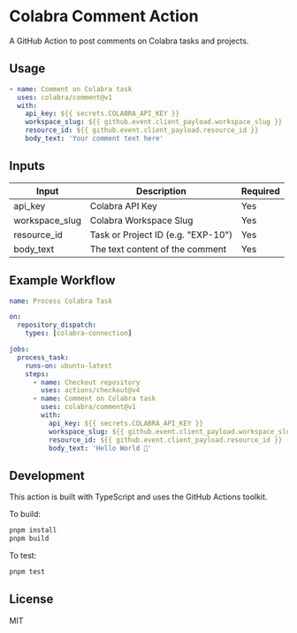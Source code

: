 # Colabra Comment Action

A GitHub Action to post comments on Colabra tasks and projects.

## Usage

```yaml
- name: Comment on Colabra task
  uses: colabra/comment@v1
  with:
    api_key: ${{ secrets.COLABRA_API_KEY }}
    workspace_slug: ${{ github.event.client_payload.workspace_slug }}
    resource_id: ${{ github.event.client_payload.resource_id }}
    body_text: 'Your comment text here'
```

## Inputs

| Input           | Description                                      | Required |
|----------------|--------------------------------------------------|----------|
| api_key        | Colabra API Key                                  | Yes      |
| workspace_slug | Colabra Workspace Slug                           | Yes      |
| resource_id    | Task or Project ID (e.g. "EXP-10")              | Yes      |
| body_text      | The text content of the comment                  | Yes      |

## Example Workflow

```yaml
name: Process Colabra Task

on:
  repository_dispatch:
    types: [colabra-connection]

jobs:
  process_task:
    runs-on: ubuntu-latest
    steps:
      - name: Checkout repository
        uses: actions/checkout@v4
      - name: Comment on Colabra task
        uses: colabra/comment@v1
        with:
          api_key: ${{ secrets.COLABRA_API_KEY }}
          workspace_slug: ${{ github.event.client_payload.workspace_slug }}
          resource_id: ${{ github.event.client_payload.resource_id }}
          body_text: 'Hello World 🦠'
```

## Development

This action is built with TypeScript and uses the GitHub Actions toolkit.

To build:
```bash
pnpm install
pnpm build
```

To test:
```bash
pnpm test
```

## License

MIT 